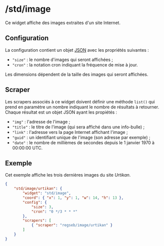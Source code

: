 # /std/image

Ce widget affiche des images extraites d'un site Internet.

## Configuration

La configuration contient un objet
[JSON](http://www.json.org "JavaScript Object Notation") avec les propriétés
suivantes :

- `"size"` : le nombre d'images qui seront affichées ;
- `"cron"` : la notation cron indiquant la fréquence de mise à jour.

Les dimensions dépendent de la taille des images qui seront affichées.

## Scraper

Les scrapers associés à ce widget doivent définir une méthode `list()` qui prend
en paramètre un nombre indiquant le nombre de résultats à retourner. Chaque
résultat est un objet JSON ayant les propiétés :

- `"img"` : l'adresse de l'image ;
- `"title"` : le titre de l'image (qui sera affiché dans une info-bulle) ;
- `"link"` : l'adresse vers la page Internet affichant l'image ;
- `"guid"` : un identifiant unique de l'image (son adresse par exemple) ;
- `"date"` : le nombre de millièmes de secondes depuis le 1 janvier 1970 à
  00:00:00 UTC.

## Exemple

Cet exemple affiche les trois dernières images du site *Urtikan*.

```JSON
{
    "std/image/urtikan": {
        "widget": "std/image",
        "coord": { "x": 1, "y": 1, "w": 14, "h": 13 },
        "config": {
            "size": 3,
            "cron": "0 */3 * * *"
        },
        "scrapers": [
            { "scraper": "regseb/image/urtikan" }
        ]
    }
}
```
